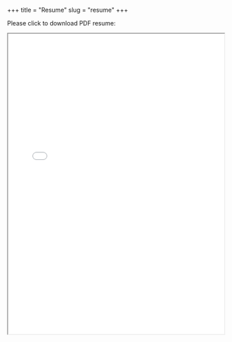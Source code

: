 +++
title = "Resume"
slug = "resume"
+++

<p>
Please click to download PDF resume: <a href="/data/Rasik_Jain_Resume.pdf" title="Rasik Jain - Resume"><i class="far fa-2x fa-file-pdf" style="color: #212121"></i></a>
</p>
<div class="resp-container">
    <iframe class="resp-iframe" title="Rasik Jain Resume" src="/pdfjs-2.8.335-dist/web/viewer.html?file=../../../../data/Rasik_Jain_Resume.pdf" scrolling="auto" width="100%" height="700px"></iframe>
</div>
